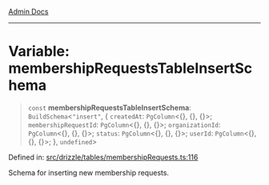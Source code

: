 [Admin Docs](/)

***

# Variable: membershipRequestsTableInsertSchema

> `const` **membershipRequestsTableInsertSchema**: `BuildSchema`\<`"insert"`, \{ `createdAt`: `PgColumn`\<\{\}, \{\}, \{\}\>; `membershipRequestId`: `PgColumn`\<\{\}, \{\}, \{\}\>; `organizationId`: `PgColumn`\<\{\}, \{\}, \{\}\>; `status`: `PgColumn`\<\{\}, \{\}, \{\}\>; `userId`: `PgColumn`\<\{\}, \{\}, \{\}\>; \}, `undefined`\>

Defined in: [src/drizzle/tables/membershipRequests.ts:116](https://github.com/hustlernik/talawa-api/blob/6321c91e956d2ee44b2bb9c22c1b40aa4687c9c2/src/drizzle/tables/membershipRequests.ts#L116)

Schema for inserting new membership requests.
